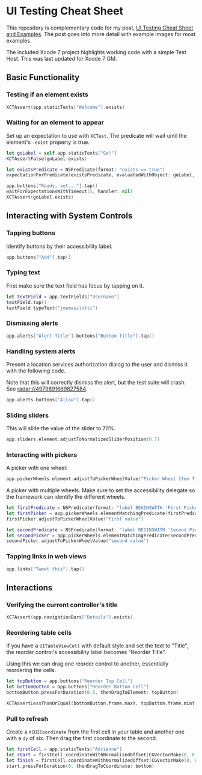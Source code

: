 # UI Testing Cheat Sheet

This repository is complementary code for my post, [UI Testing Cheat Sheet and Examples](http://masilotti.com/ui-testing-cheat-sheet/). The post goes into more detail with example images for most examples.

The included Xcode 7 project highlights working code with a simple Test Host. This was last updated for Xcode 7 GM.

## Basic Functionality

### Testing if an element exists

````swift
XCTAssert(app.staticTexts["Welcome"].exists)
````

### Waiting for an element to appear
Set up an expectation to use with `XCTest`. The predicate will wait until the element's `-exist` property is true.

````swift
let goLabel = self.app.staticTexts["Go!"]
XCTAssertFalse(goLabel.exists)

let existsPredicate = NSPredicate(format: "exists == true")
expectationForPredicate(existsPredicate, evaluatedWithObject: goLabel, handler: nil)

app.buttons["Ready, set..."].tap()
waitForExpectationsWithTimeout(5, handler: nil)
XCTAssert(goLabel.exists)
````

## Interacting with System Controls

### Tapping buttons
Identify buttons by their accessibility label.

````swift
app.buttons["Add"].tap()
````

### Typing text
First make sure the text field has focus by tapping on it.

````swift
let textField = app.textFields["Username"]
textField.tap()
textField.typeText("joemasilotti")
````

### Dismissing alerts
````swift
app.alerts["Alert Title"].buttons["Button Title"].tap()
````

### Handling system alerts
Present a location services authorization dialog to the user and dismiss it with the following code.

Note that this will correctly dismiss the alert, but the test suite will crash. See [radar://4979891669827584](http://openradar.appspot.com/radar?id=4979891669827584).

````swift
app.alerts.buttons["Allow"].tap()
````

### Sliding sliders
This will slide the value of the slider to 70%.

````swift
app.sliders.element.adjustToNormalizedSliderPosition(0.7)
````

### Interacting with pickers
A picker with one wheel:

````swift
app.pickerWheels.element.adjustToPickerWheelValue("Picker Wheel Item Title")
````

A picker with multiple wheels. Make sure to set the accessibility delegate so the framework can identify the different wheels.

````swift
let firstPredicate = NSPredicate(format: "label BEGINSWITH 'First Picker'")
let firstPicker = app.pickerWheels.elementMatchingPredicate(firstPredicate)
firstPicker.adjustToPickerWheelValue("first value")

let secondPredicate = NSPredicate(format: "label BEGINSWITH 'Second Picker'")
let secondPicker = app.pickerWheels.elementMatchingPredicate(secondPredicate)
secondPicker.adjustToPickerWheelValue("second value")

````

### Tapping links in web views
````swift
app.links["Tweet this"].tap()
````

## Interactions

### Verifying the current controller's title
````swift
XCTAssert(app.navigationBars["Details"].exists)
````

### Reordering table cells
If you have a `UITableViewCell` with default style and set the text to "Title", the reorder control's accessibility label becomes "Reorder Title".

Using this we can drag one reorder control to another, essentially reordering the cells.

````swift
let topButton = app.buttons["Reorder Top Cell"]
let bottomButton = app.buttons["Reorder Bottom Cell"]
bottomButton.pressForDuration(0.5, thenDragToElement: topButton)

XCTAssertLessThanOrEqual(bottomButton.frame.maxY, topButton.frame.minY)
````

### Pull to refresh

Create a `XCUICoordinate` from the first cell in your table and another one with a `dy` of six. Then drag the first coordinate to the second.

````swift
let firstCell = app.staticTexts["Adrienne"]
let start = firstCell.coordinateWithNormalizedOffset(CGVectorMake(0, 0))
let finish = firstCell.coordinateWithNormalizedOffset(CGVectorMake(0, 6))
start.pressForDuration(0, thenDragToCoordinate: bottom)
````

